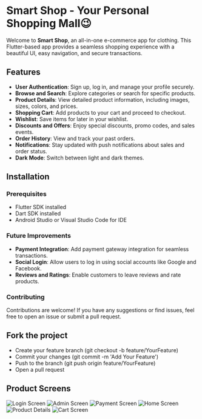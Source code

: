# Smart Shop - Your Personal Shopping Mall😉

Welcome to **Smart Shop**, an all-in-one e-commerce app for clothing. This Flutter-based app provides a seamless shopping experience with a beautiful UI, easy navigation, and secure transactions.

## Features

- **User Authentication**: Sign up, log in, and manage your profile securely.
- **Browse and Search**: Explore categories or search for specific products.
- **Product Details**: View detailed product information, including images, sizes, colors, and prices.
- **Shopping Cart**: Add products to your cart and proceed to checkout.
- **Wishlist**: Save items for later in your wishlist.
- **Discounts and Offers**: Enjoy special discounts, promo codes, and sales events.
- **Order History**: View and track your past orders.
- **Notifications**: Stay updated with push notifications about sales and order status.
- **Dark Mode**: Switch between light and dark themes.

## Installation

### Prerequisites
- Flutter SDK installed
- Dart SDK installed
- Android Studio or Visual Studio Code for IDE

### Future Improvements

- **Payment Integration**: Add payment gateway integration for seamless transactions.
- **Social Login**: Allow users to log in using social accounts like Google and Facebook.
- **Reviews and Ratings**: Enable customers to leave reviews and rate products.

### Contributing
Contributions are welcome! If you have any suggestions or find issues, feel free to open an issue or submit a pull request.


## Fork the project

- Create your feature branch (git checkout -b feature/YourFeature)
- Commit your changes (git commit -m 'Add Your Feature')
- Push to the branch (git push origin feature/YourFeature)
- Open a pull request

## Product Screens
![Login Screen](<img src="/assets/images/login.png" width="200">) ![Admin Screen](<img src="/assets/images/admin.png" width="200">) ![Payment Screen](<img src="/assets/images/payment.png" width="200">)
![Home Screen](<img src="/assets/images/home.png" width="200">) ![Product Details](<img src="/assets/images/product.png" width="200">) ![Cart Screen](<img src="/assets/images/shop.png" width="200">)